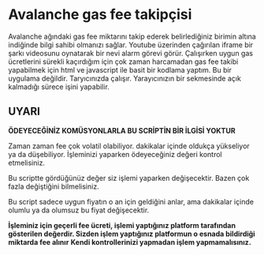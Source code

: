 # Avalanche gas fee takipçisi

Avalanche ağındaki gas fee miktarını takip ederek belirlediğiniz birimin altına indiğinde bilgi sahibi olmanızı sağlar.
Youtube üzerinden çağırılan iframe bir şarkı videosunu oynatarak bir nevi alarm görevi görür.
Çalışırken uygun gas ücretlerini sürekli kaçırdığım için çok zaman harcamadan gas fee takibi yapabilmek için html ve javascript ile basit bir kodlama yaptım.
Bu bir uygulama değildir. Taryıcınızda çalışır. Yarayıcınızın bir sekmesinde açık kalmadığı sürece işini yapabilir.

## UYARI
**ÖDEYECEĞİNİZ KOMÜSYONLARLA BU SCRİPTİN BİR İLGİSİ YOKTUR**

Zaman zaman fee çok volatil olabiliyor. dakikalar içinde oldukça yükseliyor ya da düşebiliyor. İşleminizi yaparken ödeyeceğiniz değeri kontrol etmelisiniz.

Bu scriptte gördüğünüz değer siz işlemi yaparken değişecektir. Bazen çok fazla değiştiğini bilmelisiniz.

Bu script sadece uygun fiyatın o an için geldiğini anlar, ama dakikalar içinde olumlu ya da olumsuz bu fiyat değişecektir.

**İşleminiz için geçerli fee ücreti, işlemi yaptığınız platform tarafından gösterilen değerdir. Sizden işlem yaptığınız platformun o esnada bildirdiği miktarda fee alınır**
**Kendi kontrollerinizi yapmadan işlem yapmamalısınız.**